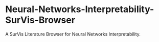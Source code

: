 # Neural-Networks-Interpretability-SurVis-Browser
A SurVis Literature Browser for Neural Networks Interpretability.
